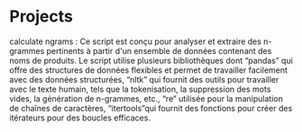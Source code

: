 # Projects
calculate ngrams : 
Ce script est conçu pour analyser et extraire des n-grammes pertinents à partir d'un ensemble de données contenant des noms de produits. Le script utilise plusieurs bibliothèques dont “pandas” qui offre des structures de données flexibles et permet de travailler facilement avec des données structurées, “nltk” qui fournit des outils pour travailler avec le texte humain, tels que la tokenisation, la suppression des mots vides, la génération de n-grammes, etc., “re” utilisée pour la manipulation de chaînes de caractères, “itertools”qui fournit des fonctions pour créer des itérateurs pour des boucles efficaces.
